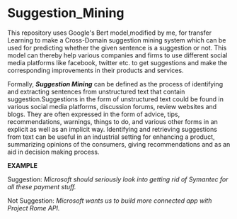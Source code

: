 # Suggestion_Mining

This repository uses Google's Bert model,modified by me, for transfer Learning to make a Cross-Domain suggestion mining system which can be used for predicting whether the given sentence is a suggestion or not. This model can thereby help various companies and firms to use different social media platforms like facebook, twitter etc. to get suggestions and make the corresponding improvements in their products and services.

Formally, ***Suggestion Mining*** can be defined as the process of identifying and extracting sentences from unstructured text that contain suggestion.Suggestions in the form of unstructured text could be found in various social media platforms, discussion forums, review websites and blogs. They are often expressed in the form of advice, tips, recommendations, warnings, things to do, and various other forms in an explicit as well as an implicit way. Identifying and retrieving suggestions from text can be useful in an industrial setting for enhancing a product, summarizing opinions of the consumers, giving recommendations and as an aid in decision making process.

**EXAMPLE** 

Suggestion: *Microsoft should seriously look into getting rid of Symantec for all these payment stuff.*

Not Suggestion: *Microsoft wants us to build more connected app with Project Rome API.*
